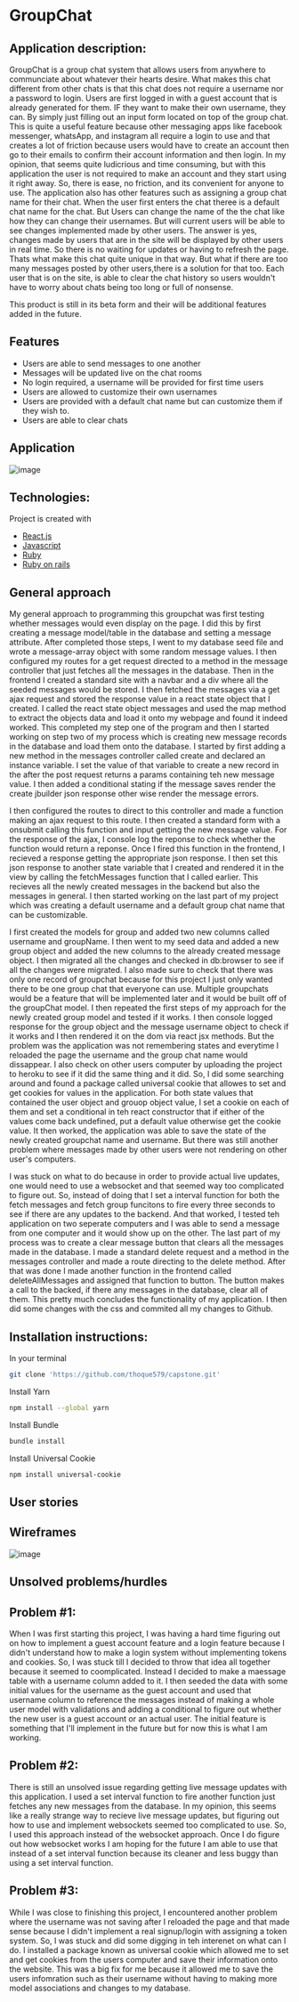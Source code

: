 

# GroupChat
	

## Application description: 

GroupChat is a group chat system that allows users from anywhere to communciate about whatever their hearts desire. What makes this chat different from other chats is that this chat does not require a username nor a password to login. Users are first logged in with a guest account that is already generated for them. IF they want to make their own username, they can. By simply just filling out an input form located on top of the group chat. This is quite a useful feature because other messaging apps like facebook messenger, whatsApp, and instagram all require a login to use and that creates a lot of friction because users would have to create an account then go to their emails to confirm their account information and then login. In my opinion, that seems quite ludicrious and time consuming, but with this application the user is not required to make an account and they start using it right away. So, there is ease, no friction, and its convenient for anyone to use. The application also has other features such as assigning a group chat name for their chat. When the user first enters the chat theree is a default chat name for the chat. But Users can change the name of the the chat like how they can change their usernames. 
But will current users will be able to see changes implemented made by other users. The answer is yes, changes made by users that are in the site will be displayed by other users in real time. So there is no waiting for updates or having to refresh the page. Thats what make this chat quite unique in that way. But what if there are too many messages posted by other users,there is a solution for that too. Each user that is on the site, is able to clear the chat history so users wouldn't have to worry about chats being too long or full of nonsense. 

This product is still in its beta form and their will be additional features added in the future. 

## Features
- Users are able to send messages to one another
- Messages will be updated live on the chat rooms
- No login required, a username will be provided for first time users
- Users are allowed to customize their own usernames
- Users are provided with a default chat name but can customize them if they wish to.
- Users are able to clear chats

	
## Application
![image](https://user-images.githubusercontent.com/53666501/144756153-2e36e177-cd56-40fe-9158-464f676d2678.png)

## Technologies:

Project is created with

  - [React.js](https://reactjs.org/)
  - [Javascript](https://www.javascript.com/)
  - [Ruby](https://www.ruby-lang.org/en/)
  - [Ruby on rails](https://rubyonrails.org/)
  
  
  
  
## General approach


My general approach to programming this groupchat was first testing whether messages would  even display on the page. I did this by first creating a message model/table in the database and setting a message attribute. After completed those steps, I went to my database seed file and wrote a message-array object with some random message values. I then configured my routes for a get request directed to a method in the message controller that just fetches all the messages in the database. Then in the frontend I created a standard site with a navbar and a div where all the seeded messages would be stored. I then fetched the messages via a get ajax request and stored the response value in a react state object that I created. I called the react state object messages and used the map method to extract the objects data and load it onto my webpage and found it indeed worked. This completed my step one of the program and then I started working on step two of my process which is creating new message records in the database and load them onto the database. I started by first adding a new method in the messages controller called create and declared an instance variable. I set the value of that variable to create a new record in the after the post request returns a params containing teh new message value. I then added a conditional stating if the message saves render the create jbuilder json response other wise render the message errors. 

I then configured the routes to direct to this controller and made a function making an ajax request to this route.
I then created a standard form with a onsubmit calling this function and input getting the new message value. For the response of the ajax, I console log the reponse to check whether the function would return a reponse. Once I fired this function in the frontend, I recieved a response getting the appropriate json response. I then set this json response to another state variable that I created and rendered it in the view by calling the fetchMessages function that I called earlier. This recieves all the newly created messages in the backend but also the messages in general. I then started working on the last part of my project which was creating a default username and a default group chat name that can be customizable. 

I first created the models for group and added two new columns called username and groupName. I then went to my seed data and added a new group object and added the new columns to the already created message object. I then migrated all the changes and checked in db:browser to see if all the changes were migrated. I also made sure to check that there was only one record of groupchat because for this project I just only wanted there to be one group chat that everyone can use. Multiple groupchats would be a feature that will be implemented later and it would be built off of the groupChat model. I then repeated the first steps of my approach for the newly created group model and tested if it works. I then console logged response for the group object and the message username object to check if it works and I then rendered it on the dom via react jsx methods. But the problem was the application was not remembering states and everytime I reloaded the page the username and the group chat name would dissappear. I also check on other users computer by uploading the project to heroku to see if it did the same thing and it did. So, I did some searching around and found a package called universal cookie that allowes to set and get cookies for values in the application. For both state values that contained the user object and grouop object value, I set a cookie on each of them and set a conditional in teh react constructor that if either of the values come back undefined, put a default value otherwise get the cookie value. It then worked, the application was able to save the state of the newly created groupchat name and username. But there was still another problem where messages made by other users were not rendering on other user's computers. 

I was stuck on what to do because in order to provide actual live updates, one would need to use a websocket and that seemed way too complicated to figure out. So, instead of doing that I set a interval function for both the fetch messages and fetch group funcitons to fire every three seconds to see if there are any updates to the backend. And that worked, I tested teh application on two seperate computers and I was able to send a message from one computer and it would show up on the other. The last part of my process was to create a clear message button that clears all the messages made in the database. I made a standard delete request and a method in the messages controller and made a route directing to the delete method. After that was done I made another function in the frontend called deleteAllMessages and assigned that function to button. The button makes a call to the backed, if there any messages in the database, clear all of them. This pretty much concludes the functionality of my application. I then did some changes with the css and commited all my changes to Github.
  
  
  
	
## Installation instructions:

In your terminal 
```bash
git clone 'https://github.com/thoque579/capstone.git'
```

Install Yarn
```bash
npm install --global yarn
```

Install Bundle
```bash
bundle install
```

Install Universal Cookie
```bash
npm install universal-cookie
```

## User stories







## Wireframes

![image](https://user-images.githubusercontent.com/53666501/144756380-88cd13b3-f630-4a2b-a2f9-072c25369d4b.png)


## Unsolved problems/hurdles

## Problem #1:

When I was first starting this project, I was having a hard time figuring out on how to implement a guest account feature and a login feature because I didn't understand how to make a login system without implementing tokens and cookies. So, I was stuck till I decided to throw that idea all together because it seemed to coomplicated. Instead I decided to make a maessage table with a username column added to it. I then seeded the data with some initial values for the username as the guest account and used that username column to reference the messages instead of making a whole user model with validations and adding a conditional to figure out whether the new user is a guest account or an actual user. The initial feature is something that I'll implement in the future but for now this is what I am working.

## Problem #2:
There is still an unsolved issue regarding getting live message updates with this application. I used a set interval function to fire another function just fetches any new messages from the database. In my opinion, this seems like a really strange way to recieve live message updates, but figuring out how to use and implement websockets seemed too complicated to use. So, I used this approach instead of the websocket approach. Once I do figure out how websocket works I am hoping for the future I am able to use that instead of a set interval function because its cleaner and less buggy than using a set interval function.

## Problem #3:

While I was close to finishing this project, I encountered another problem where the username was not saving after I reloaded the page and that made sense because I didn't implement a real signup/login with assigning a token system. So, I was stuck and did some digging in teh interenet on what can I do. I installed a package known as universal cookie which allowed me to set and get cookies from the users computer and save their information onto the website. This was a big fix for me because it allowed me to save the users infomration such as their username without having to making more model associations and changes to my database.

